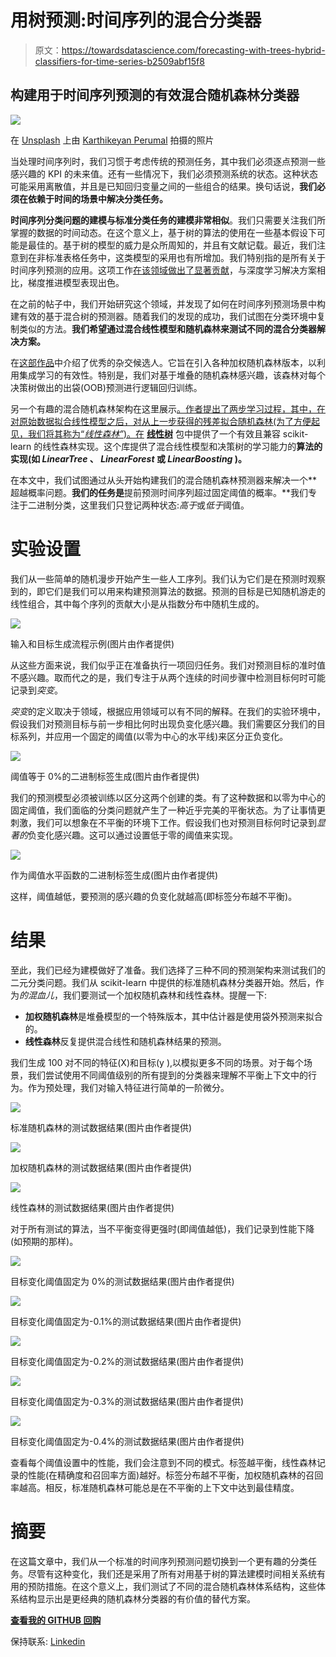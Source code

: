 # 用树预测:时间序列的混合分类器

> 原文：<https://towardsdatascience.com/forecasting-with-trees-hybrid-classifiers-for-time-series-b2509abf15f8>

## 构建用于时间序列预测的有效混合随机森林分类器

![](img/6f165b369434bdece162a270945d3ffe.png)

在 [Unsplash](https://unsplash.com?utm_source=medium&utm_medium=referral) 上由 [Karthikeyan Perumal](https://unsplash.com/@karthikeyan_600?utm_source=medium&utm_medium=referral) 拍摄的照片

当处理时间序列时，我们习惯于考虑传统的预测任务，其中我们必须逐点预测一些感兴趣的 KPI 的未来值。还有一些情况下，我们必须预测系统的状态。这种状态可能采用离散值，并且是已知回归变量之间的一些组合的结果。换句话说，**我们必须在依赖于时间的场景中解决分类任务。**

**时间序列分类问题的建模与标准分类任务的建模非常相似**。我们只需要关注我们所掌握的数据的时间动态。在这个意义上，基于树的算法的使用在一些基本假设下可能是最佳的。基于树的模型的威力是众所周知的，并且有文献记载。最近，我们注意到在非标准表格任务中，这类模型的采用也有所增加。我们特别指的是所有关于时间序列预测的应用。这项工作[在该领域做出了显著贡献](https://www.sciencedirect.com/science/article/pii/S0169207021001679)，与深度学习解决方案相比，梯度推进模型表现出色。

在之前的帖子中，我们开始研究这个领域，并发现了如何在时间序列预测场景中构建有效的基于混合树的预测器。随着我们的发现的成功，我们试图在分类环境中复制类似的方法。**我们希望通过混合线性模型和随机森林来测试不同的混合分类器解决方案。**

在[这部作品](https://arxiv.org/ftp/arxiv/papers/2009/2009.00534.pdf)中介绍了优秀的杂交候选人。它旨在引入各种加权随机森林版本，以利用集成学习的有效性。特别是，我们对基于堆叠的随机森林感兴趣，该森林对每个决策树做出的出袋(OOB)预测进行逻辑回归训练。

另一个有趣的混合随机森林架构在这里展示[。作者提出了两步学习过程，其中，在对原始数据拟合线性模型之后，对从上一步获得的残差拟合随机森林(为了方便起见，我们将其称为“*线性森林”*)。在](https://arxiv.org/pdf/1904.10416.pdf) [**线性树**](https://github.com/cerlymarco/linear-tree) 包中提供了一个有效且兼容 scikit-learn 的线性森林实现。这个库提供了混合线性模型和决策树的学习能力的**算法的实现(如 *LinearTree* 、 *LinearForest* 或 *LinearBoosting* )。**

在本文中，我们试图通过从头开始构建我们的混合随机森林预测器来解决一个**超越概率问题。**我们的任务是**提前预测时间序列超过固定阈值的概率。**我们专注于二进制分类，这里我们只登记两种状态:*高于*或*低于*阈值。

# 实验设置

我们从一些简单的随机漫步开始产生一些人工序列。我们认为它们是在预测时观察到的，即它们是我们可以用来构建预测算法的数据。预测的目标是已知随机游走的线性组合，其中每个序列的贡献大小是从指数分布中随机生成的。

![](img/7ca1241ffb0b5c75d1e717ae7dd5b59d.png)

输入和目标生成流程示例(图片由作者提供)

从这些方面来说，我们似乎正在准备执行一项回归任务。我们对预测目标的准时值不感兴趣。取而代之的是，我们专注于从两个连续的时间步骤中检测目标何时可能记录到*突变*。

*突变*的定义取决于领域，根据应用领域可以有不同的解释。在我们的实验环境中，假设我们对预测目标与前一步相比何时出现负变化感兴趣。我们需要区分我们的目标系列，并应用一个固定的阈值(以零为中心的水平线)来区分正负变化。

![](img/af27060bbca312b12ba904d1ed09be28.png)

阈值等于 0%的二进制标签生成(图片由作者提供)

我们的预测模型必须被训练以区分这两个创建的类。有了这种数据和以零为中心的固定阈值，我们面临的分类问题就产生了一种近乎完美的平衡状态。为了让事情更刺激，我们可以想象在不平衡的环境下工作。假设我们也对预测目标何时记录到*显著的*负变化感兴趣。这可以通过设置低于零的阈值来实现。

![](img/bade4563738a023d30b1a9f504d18313.png)

作为阈值水平函数的二进制标签生成(图片由作者提供)

这样，阈值越低，要预测的感兴趣的负变化就越高(即标签分布越不平衡)。

# 结果

至此，我们已经为建模做好了准备。我们选择了三种不同的预测架构来测试我们的二元分类问题。我们从 scikit-learn 中提供的标准随机森林分类器开始。然后，作为*的混血儿*，我们要测试一个加权随机森林和线性森林。提醒一下:

*   **加权随机森林**是堆叠模型的一个特殊版本，其中估计器是使用袋外预测来拟合的。
*   **线性森林**反复提供混合线性和随机森林结果的预测。

我们生成 100 对不同的特征(X)和目标(y ),以模拟更多不同的场景。对于每个场景，我们尝试使用不同阈值级别的所有提到的分类器来理解不平衡上下文中的行为。作为预处理，我们对输入特征进行简单的一阶微分。

![](img/f20d909e0bfb23282cdf59408a5dacdc.png)

标准随机森林的测试数据结果(图片由作者提供)

![](img/fb1e5923ac9424356a2471e9a8ecbfd5.png)

加权随机森林的测试数据结果(图片由作者提供)

![](img/edfd1bbb1197909d12677d7738818bd6.png)

线性森林的测试数据结果(图片由作者提供)

对于所有测试的算法，当不平衡变得更强时(即阈值越低)，我们记录到性能下降(如预期的那样)。

![](img/4ced13278257b04bfb79e5d11112ae64.png)

目标变化阈值固定为 0%的测试数据结果(图片由作者提供)

![](img/69cb1952658725def0e6c1d3bb1a70e1.png)

目标变化阈值固定为-0.1%的测试数据结果(图片由作者提供)

![](img/956a25e01f3e84ac2e8f690a2bacf232.png)

目标变化阈值固定为-0.2%的测试数据结果(图片由作者提供)

![](img/08ec43a4f16e263f735c80bd939f9dbd.png)

目标变化阈值固定为-0.3%的测试数据结果(图片由作者提供)

![](img/c233c44aab5dce52a1932a0576a96403.png)

目标变化阈值固定为-0.4%的测试数据结果(图片由作者提供)

查看每个阈值设置中的性能，我们会注意到不同的模式。标签越平衡，线性森林记录的性能(在精确度和召回率方面)越好。标签分布越不平衡，加权随机森林的召回率越高。相反，标准随机森林可能总是在不平衡的上下文中达到最佳精度。

# 摘要

在这篇文章中，我们从一个标准的时间序列预测问题切换到一个更有趣的分类任务。尽管有这种变化，我们还是采用了所有对用基于树的算法建模时间相关系统有用的预防措施。在这个意义上，我们测试了不同的混合随机森林体系结构，这些体系结构显示出是更经典的随机森林分类器的有价值的替代方案。

[**查看我的 GITHUB 回购**](https://github.com/cerlymarco/MEDIUM_NoteBook)

保持联系: [Linkedin](https://www.linkedin.com/in/marco-cerliani-b0bba714b/)